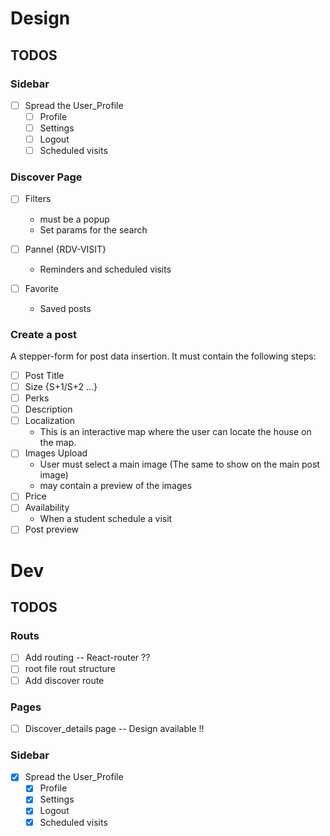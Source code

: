 # **Design**

## TODOS

### Sidebar

- [ ] Spread the User_Profile
  - [ ] Profile
  - [ ] Settings
  - [ ] Logout
  - [ ] Scheduled visits

### Discover Page

- [ ] Filters

  - must be a popup
  - Set params for the search

- [ ] Pannel {RDV-VISIT}

  - Reminders and scheduled visits

- [ ] Favorite
  - Saved posts

### Create a post

A stepper-form for post data insertion. It must contain the following steps:

- [ ] Post Title
- [ ] Size {S+1/S+2 ...}
- [ ] Perks
- [ ] Description
- [ ] Localization
  - This is an interactive map where the user can locate the house on the map.
- [ ] Images Upload
  - User must select a main image (The same to show on the main post image)
  - may contain a preview of the images
- [ ] Price
- [ ] Availability
  - When a student schedule a visit
- [ ] Post preview

# **Dev**

## TODOS

### Routs

- [ ] Add routing -- React-router ??
- [ ] root file rout structure
- [ ] Add discover route

### Pages

- [ ] Discover_details page -- Design available !!

### Sidebar

- [x] Spread the User_Profile
  - [x] Profile
  - [x] Settings
  - [x] Logout
  - [x] Scheduled visits
